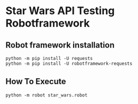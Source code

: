 # Star Wars API Testing Robotframework

## Robot framework installation

```shell script
python -m pip install -U requests
python -m pip install -U robotframework-requests
```

## How To Execute

```shell script
python -m robot star_wars.robot
```
